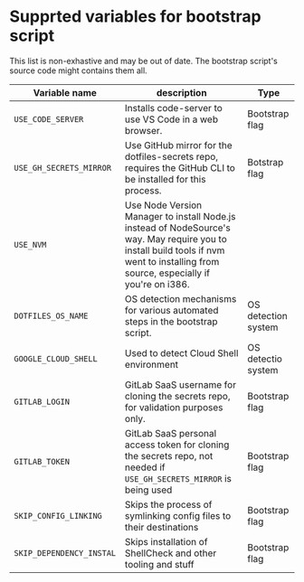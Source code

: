 # Supprted variables for bootstrap script

This list is non-exhastive and may be out of date. The bootstrap script's source code might contains them all.

| Variable name | description | Type |
| --- | --- | --- |
| `USE_CODE_SERVER` | Installs code-server to use VS Code in a web browser. | Bootstrap flag |
| `USE_GH_SECRETS_MIRROR` | Use GitHub mirror for the dotfiles-secrets repo, requires the GitHub CLI to be installed for this process. | Botstrap flag |
| `USE_NVM` | Use Node Version Manager to install Node.js instead of NodeSource's way. May require you to install build tools if nvm went to installing from source, especially if you're on i386. |
| `DOTFILES_OS_NAME` | OS detection mechanisms for various automated steps in the bootstrap script. | OS detection system |
| `GOOGLE_CLOUD_SHELL` | Used to detect Cloud Shell environment | OS detectio system
| `GITLAB_LOGIN` | GitLab SaaS username for cloning the secrets repo, for validation purposes only. | Bootstrap flag |
| `GITLAB_TOKEN` | GitLab SaaS personal access token for cloning the secrets repo, not needed if `USE_GH_SECRETS_MIRROR` is being used | Bootstrap flag |
| `SKIP_CONFIG_LINKING` | Skips the process of symlinking config files to their destinations | Bootstrap flag |
| `SKIP_DEPENDENCY_INSTAL` | Skips installation of ShellCheck and other tooling and stuff | Bootstrap flag |

